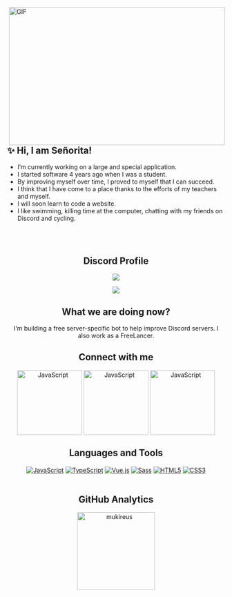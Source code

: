 <img align="right" alt="GIF" src="https://github.com/abhisheknaiidu/abhisheknaiidu/blob/master/code.gif?raw=true" width="500" height="320" />

## ✨ Hi, I am Señorita!
- I’m currently working on a large and special application.
- I started software 4 years ago when I was a student.
- By improving myself over time, I proved to myself that I can succeed.
- I think that I have come to a place thanks to the efforts of my teachers and myself.
- I will soon learn to code a website.
- I like swimming, killing time at the computer, chatting with my friends on Discord and cycling.
<br/>
<br/>

<div align="center" dir="auto">

## Discord Profile
![](https://komarev.com/ghpvc/?username=Lyrraisbest)
<div align="center" dir="auto">
    <a target href="https://discord.com/users/954253577197588540" title="Discord Profile" rel="nofollow"><img src="https://lanyard.cnrad.dev/api/954253577197588540" data-canonical-src="https://lanyard.cnrad.dev/api/954253577197588540" style="max-width: 100%;"></a>
</div>

## What we are doing now?
I'm building a free server-specific bot to help improve Discord servers.
I also work as a FreeLancer.
<div align="center" dir="auto">

## Connect with me

<div align="center" dir="auto">
<a target="_blank" rel="noopener noreferrer" href="https://discord.com/users/813158989742735411"><img alt="JavaScript" align="center" src="https://discord.com/assets/cb48d2a8d4991281d7a6a95d2f58195e.svg" data-canonical-src="https://img.shields.io/badge/-Javascript-edb200?style=flat-square&amp;logo=javascript&amp;logoColor=white" style="height="150" width="150";"></a>
<a target="_blank" rel="noopener noreferrer" href="https://instagram.com/lyrraxd"><img alt="JavaScript" align="center" src="https://www.logo.wine/a/logo/Instagram/Instagram-Wordmark-Logo.wine.svg" data-canonical-src="https://img.shields.io/badge/-Javascript-edb200?style=flat-square&amp;logo=javascript&amp;logoColor=white" style="height="150" width="150";"></a>
<a target="_blank" rel="noopener noreferrer" href="https://www.google.com/search?q=Please+mail+to%3A+contact%40lyrraisbest.com&sxsrf=APq-WBtF54LauoP5MjoAiw7hre0x-cIbsg%3A1643951188175&source=hp&ei=VLT8Ya2fB9STxc8P0Iip4AQ&iflsig=AHkkrS4AAAAAYfzCZNQsR3bZFLpE5aIFc62R35BfdOtP&ved=0ahUKEwitmeK0o-X1AhXUSfEDHVBECkwQ4dUDCAg&uact=5&oq=Please+mail+to%3A+contact%40lyrraisbest.com&gs_lcp=Cgdnd3Mtd2l6EAMyBwghEAoQoAE6BwgjEOoCECc6BAgjECc6CwgAEIAEELEDEIMBOggILhCxAxCDAToICAAQgAQQsQM6EQguEIAEELEDEIMBEMcBEKMCOggIABCxAxCDAToFCAAQgAQ6CAguEIAEELEDOgUILhCABDoNCAAQgAQQsQMQRhD_AToLCC4QgAQQsQMQgwE6CggAEIAEEEYQ_wE6BQgAEMsBOggIABAWEAoQHjoGCAAQFhAeOgYIABANEB46CAgAEAgQDRAeOggIIRAWEB0QHjoFCCEQoAFQqQxY7ExgiU5oB3AAeACAAaoBiAGUMJIBBDAuNDWYAQCgAQGwAQo&sclient=gws-wiz"><img alt="JavaScript" align="center" src="https://a.storyblok.com/f/120875/3500x799/279845f2c4/gmail-logo.png" data-canonical-src="https://img.shields.io/badge/-Javascript-edb200?style=flat-square&amp;logo=javascript&amp;logoColor=white" style="height="150" width="150";"></a>
<br />

## Languages and Tools

<div align="center" dir="auto">
    <a target="_blank" rel="noopener noreferrer" href="https://camo.githubusercontent.com/190fb33f1d8cf3453c2672dfee886a0e8585bf0addd146fc62f2d2de346ea4eb/68747470733a2f2f696d672e736869656c64732e696f2f62616467652f2d4a6176617363726970742d6564623230303f7374796c653d666c61742d737175617265266c6f676f3d6a617661736372697074266c6f676f436f6c6f723d7768697465"><img alt="JavaScript" align="center" src="https://camo.githubusercontent.com/190fb33f1d8cf3453c2672dfee886a0e8585bf0addd146fc62f2d2de346ea4eb/68747470733a2f2f696d672e736869656c64732e696f2f62616467652f2d4a6176617363726970742d6564623230303f7374796c653d666c61742d737175617265266c6f676f3d6a617661736372697074266c6f676f436f6c6f723d7768697465" data-canonical-src="https://img.shields.io/badge/-Javascript-edb200?style=flat-square&amp;logo=javascript&amp;logoColor=white" style="max-width: 100%;"></a>
    <a target="_blank" rel="noopener noreferrer" href="https://camo.githubusercontent.com/ef9cb411522e2bdadac35a9a74ac1889fe9c5de54ebc04c48d89468deb6a16f4/68747470733a2f2f696d672e736869656c64732e696f2f62616467652f2d547970657363726970742d3030376163633f7374796c653d666c61742d737175617265266c6f676f3d74797065736372697074266c6f676f436f6c6f723d7768697465"><img alt="TypeScript" align="center" src="https://camo.githubusercontent.com/ef9cb411522e2bdadac35a9a74ac1889fe9c5de54ebc04c48d89468deb6a16f4/68747470733a2f2f696d672e736869656c64732e696f2f62616467652f2d547970657363726970742d3030376163633f7374796c653d666c61742d737175617265266c6f676f3d74797065736372697074266c6f676f436f6c6f723d7768697465" data-canonical-src="https://img.shields.io/badge/-Typescript-007acc?style=flat-square&amp;logo=typescript&amp;logoColor=white" style="max-width: 100%;"></a>
    <a target="_blank" rel="noopener noreferrer" href="https://camo.githubusercontent.com/efe348eff0cf3a6a92ac848f6e1a5d85a4cb3673df8447188d7ad70ea4dd7640/68747470733a2f2f696d672e736869656c64732e696f2f62616467652f2d5675652e6a732d3431423838333f7374796c653d666c61742d737175617265266c6f676f3d7675652e6a73266c6f676f436f6c6f723d7768697465"><img alt="Vue.js" align="center" src="https://camo.githubusercontent.com/efe348eff0cf3a6a92ac848f6e1a5d85a4cb3673df8447188d7ad70ea4dd7640/68747470733a2f2f696d672e736869656c64732e696f2f62616467652f2d5675652e6a732d3431423838333f7374796c653d666c61742d737175617265266c6f676f3d7675652e6a73266c6f676f436f6c6f723d7768697465" data-canonical-src="https://img.shields.io/badge/-Vue.js-41B883?style=flat-square&amp;logo=vue.js&amp;logoColor=white" style="max-width: 100%;"></a>
    <a target="_blank" rel="noopener noreferrer" href="https://camo.githubusercontent.com/fabe0b9fc0956fc4327fb91945629b49e89722774141d1be082a23f4770e2513/68747470733a2f2f696d672e736869656c64732e696f2f62616467652f2d536173732d4343363639393f7374796c653d666c61742d737175617265266c6f676f3d73617373266c6f676f436f6c6f723d7768697465"><img alt="Sass" align="center" src="https://camo.githubusercontent.com/fabe0b9fc0956fc4327fb91945629b49e89722774141d1be082a23f4770e2513/68747470733a2f2f696d672e736869656c64732e696f2f62616467652f2d536173732d4343363639393f7374796c653d666c61742d737175617265266c6f676f3d73617373266c6f676f436f6c6f723d7768697465" data-canonical-src="https://img.shields.io/badge/-Sass-CC6699?style=flat-square&amp;logo=sass&amp;logoColor=white" style="max-width: 100%;"></a>
    <a target="_blank" rel="noopener noreferrer" href="https://camo.githubusercontent.com/0c3a16a22ae058cfe38a06dc9ea16404cf006409262f547c9ccfa3ec8b30f71e/68747470733a2f2f696d672e736869656c64732e696f2f62616467652f2d48544d4c352d4533344632363f7374796c653d666c61742d737175617265266c6f676f3d68746d6c35266c6f676f436f6c6f723d7768697465"><img alt="HTML5" align="center" src="https://camo.githubusercontent.com/0c3a16a22ae058cfe38a06dc9ea16404cf006409262f547c9ccfa3ec8b30f71e/68747470733a2f2f696d672e736869656c64732e696f2f62616467652f2d48544d4c352d4533344632363f7374796c653d666c61742d737175617265266c6f676f3d68746d6c35266c6f676f436f6c6f723d7768697465" data-canonical-src="https://img.shields.io/badge/-HTML5-E34F26?style=flat-square&amp;logo=html5&amp;logoColor=white" style="max-width: 100%;"></a>
    <a target="_blank" rel="noopener noreferrer" href="https://camo.githubusercontent.com/7accf2dc7a0098f588a03efe16e85cfdfdb524fd4cc08f30994f3bfddc29e424/68747470733a2f2f696d672e736869656c64732e696f2f62616467652f2d435353332d3236346465343f7374796c653d666c61742d737175617265266c6f676f3d63737333266c6f676f436f6c6f723d7768697465"><img alt="CSS3" align="center" src="https://camo.githubusercontent.com/7accf2dc7a0098f588a03efe16e85cfdfdb524fd4cc08f30994f3bfddc29e424/68747470733a2f2f696d672e736869656c64732e696f2f62616467652f2d435353332d3236346465343f7374796c653d666c61742d737175617265266c6f676f3d63737333266c6f676f436f6c6f723d7768697465" data-canonical-src="https://img.shields.io/badge/-CSS3-264de4?style=flat-square&amp;logo=css3&amp;logoColor=white" style="max-width: 100%;"></a>
</div>

<br />


## GitHub Analytics

<div align="center" dir="auto">
  <img height="180em" align="center" src="https://github-readme-stats.vercel.app/api/top-langs?username=IbrahimTalha0&show_icons=true&locale=en&layout=compact&langs_count=8&theme=radical" alt="mukireus"/>
</a>


<br />
<br />

[instagram]: https://www.instagram.com/senoritadiyorlar
[discord]: https://discord.com/users/954253577197588540/
[gmail]: mailto:contact@lyrraisbest.com
[vsCode]: https://code.visualstudio.com/
[git]: https://git-scm.com/
[android]: https://www.android.com/
[github]: https://github.com/Lyrraisbest
[python]: https://www.python.org/
[ios]: https://www.apple.com/ios/ios-14/
[xd]: https://www.adobe.com/products/xd.html
